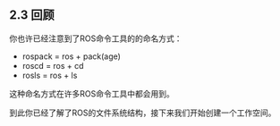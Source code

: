 ## 2.3 回顾

你也许已经注意到了ROS命令工具的的命名方式：

- rospack = ros + pack(age)
- roscd = ros + cd
- rosls = ros + ls

这种命名方式在许多ROS命令工具中都会用到。

到此你已经了解了ROS的文件系统结构，接下来我们开始创建一个工作空间。